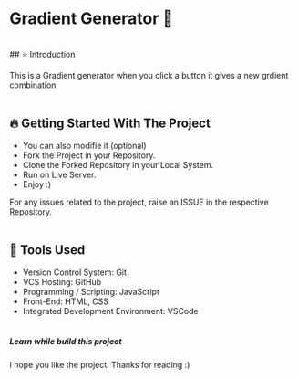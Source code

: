 # Gradient Generator 🚀
<br/>
## ⭐ Introduction

This is a Gradient generator when you click a button it gives a new grdient combination
<br/>
<br/>

## 🔥 Getting Started With The Project

-  You can also modifie it (optional)
-  Fork the Project in your Repository.
-  Clone the Forked Repository in your Local System.
-  Run on Live Server.
-  Enjoy :)

For any issues related to the project, raise an ISSUE in the respective Repository.
<br/>
<br/>

## 🔨 Tools Used

-  Version Control System: Git
-  VCS Hosting: GitHub
-  Programming / Scripting: JavaScript
-  Front-End: HTML, CSS
-  Integrated Development Environment: VSCode
   <br/>
   <br/>


<h5> Learn while build this project </h5>

I hope you like the project. Thanks for reading :)
